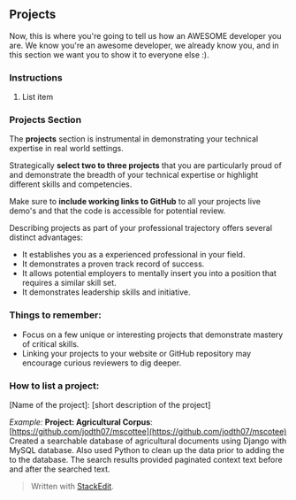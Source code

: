 ## Projects
Now, this is where you're going to tell us how an AWESOME developer you are. We know you're an awesome developer, we already know you, and in this section we want you to show it to everyone else :).

### Instructions

 1. List item

### Projects Section
The **projects** section is instrumental in demonstrating your technical expertise in real world settings.

Strategically **select two to three projects** that you are particularly proud of and demonstrate the breadth of your technical expertise or highlight different skills and competencies.

Make sure to **include working links to GitHub** to all your projects live demo's and that the code is accessible for potential review.

Describing projects as part of your professional trajectory offers several distinct advantages:
-   It establishes you as a experienced professional in your field.  
-   It demonstrates a proven track record of success.  
-   It allows potential employers to mentally insert you into a position that requires a similar skill set.
-   It demonstrates leadership skills and initiative. 

### Things to remember:
 - Focus on a few unique or interesting projects that demonstrate mastery of critical skills.
 - Linking your projects to your website or GitHub repository may encourage curious reviewers to dig deeper.

### How to list a project:
[Name of the project]: [short description of the project]

*Example:*
**Project: Agricultural Corpus**: [https://github.com/jodth07/mscottee](https://github.com/jodth07/mscotee)
Created a searchable database of agricultural documents using Django with MySQL database. Also used Python to clean up the data prior to adding the to the database. The search results provided paginated context text before and after the searched text.


> Written with [StackEdit](https://stackedit.io/).
<!--stackedit_data:
eyJoaXN0b3J5IjpbMTg1ODM4MjY4XX0=
-->